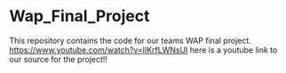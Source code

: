 # Wap_Final_Project
This repository contains the code for our teams WAP final project.
https://www.youtube.com/watch?v=lIKrfLWNsUI here is a youtube link to our source for the project!!
